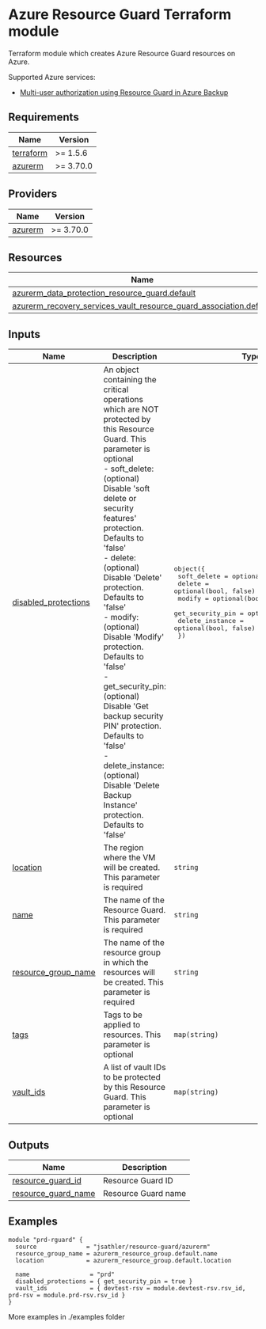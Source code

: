 <!-- BEGIN_TF_DOCS -->
# Azure Resource Guard Terraform module

Terraform module which creates Azure Resource Guard resources on Azure.

Supported Azure services:

* [Multi-user authorization using Resource Guard in Azure Backup](https://learn.microsoft.com/en-us/azure/backup/multi-user-authorization?tabs=azure-portal&pivots=vaults-recovery-services-vault)

## Requirements

| Name | Version |
|------|---------|
| <a name="requirement_terraform"></a> [terraform](#requirement\_terraform) | >= 1.5.6 |
| <a name="requirement_azurerm"></a> [azurerm](#requirement\_azurerm) | >= 3.70.0 |

## Providers

| Name | Version |
|------|---------|
| <a name="provider_azurerm"></a> [azurerm](#provider\_azurerm) | >= 3.70.0 |

## Resources

| Name | Type |
|------|------|
| [azurerm_data_protection_resource_guard.default](https://registry.terraform.io/providers/hashicorp/azurerm/latest/docs/resources/data_protection_resource_guard) | resource |
| [azurerm_recovery_services_vault_resource_guard_association.default](https://registry.terraform.io/providers/hashicorp/azurerm/latest/docs/resources/recovery_services_vault_resource_guard_association) | resource |

## Inputs

| Name | Description | Type | Default | Required |
|------|-------------|------|---------|:--------:|
| <a name="input_disabled_protections"></a> [disabled\_protections](#input\_disabled\_protections) | An object containing the critical operations which are NOT protected by this Resource Guard. This parameter is optional<br>  - soft\_delete:      (optional) Disable 'soft delete or security features' protection. Defaults to 'false'<br>  - delete:           (optional) Disable 'Delete' protection. Defaults to 'false'<br>  - modify:           (optional) Disable 'Modify' protection. Defaults to 'false'<br>  - get\_security\_pin: (optional) Disable 'Get backup security PIN' protection. Defaults to 'false'<br>  - delete\_instance:  (optional) Disable 'Delete Backup Instance' protection. Defaults to 'false' | <pre>object({<br>    soft_delete      = optional(bool, false)<br>    delete           = optional(bool, false)<br>    modify           = optional(bool, false)<br>    get_security_pin = optional(bool, false)<br>    delete_instance  = optional(bool, false)<br>  })</pre> | `{}` | no |
| <a name="input_location"></a> [location](#input\_location) | The region where the VM will be created. This parameter is required | `string` | `"northeurope"` | no |
| <a name="input_name"></a> [name](#input\_name) | The name of the Resource Guard. This parameter is required | `string` | n/a | yes |
| <a name="input_resource_group_name"></a> [resource\_group\_name](#input\_resource\_group\_name) | The name of the resource group in which the resources will be created. This parameter is required | `string` | n/a | yes |
| <a name="input_tags"></a> [tags](#input\_tags) | Tags to be applied to resources. This parameter is optional | `map(string)` | `null` | no |
| <a name="input_vault_ids"></a> [vault\_ids](#input\_vault\_ids) | A list of vault IDs to be protected by this Resource Guard. This parameter is optional | `map(string)` | `null` | no |

## Outputs

| Name | Description |
|------|-------------|
| <a name="output_resource_guard_id"></a> [resource\_guard\_id](#output\_resource\_guard\_id) | Resource Guard ID |
| <a name="output_resource_guard_name"></a> [resource\_guard\_name](#output\_resource\_guard\_name) | Resource Guard name |

## Examples
```hcl
module "prd-rguard" {
  source              = "jsathler/resource-guard/azurerm"
  resource_group_name = azurerm_resource_group.default.name
  location            = azurerm_resource_group.default.location

  name                 = "prd"
  disabled_protections = { get_security_pin = true }
  vault_ids            = { devtest-rsv = module.devtest-rsv.rsv_id, prd-rsv = module.prd-rsv.rsv_id }
}
```
More examples in ./examples folder
<!-- END_TF_DOCS -->